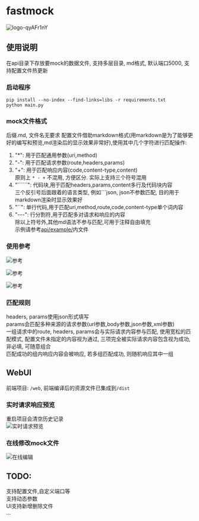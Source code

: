 # fastmock
![logo-qyAFr1nY](https://github.com/hangter-lt/fastmock/assets/106428907/0478158b-379e-4e98-aa60-106297098297)
## 使用说明
在api目录下存放要mock的数据文件, 支持多层目录, md格式, 默认端口5000, 支持配置文件热更新
### 启动程序
`pip install --no-index --find-links=libs -r requirements.txt`  
`python main.py`

### mock文件格式
后缀.md, 文件名无要求
配置文件借助markdown格式(用markdown是为了能够更好的编写和预览,md渲染后的显示效果非常好),使用其中几个字符进行匹配操作:
1. "*": 用于匹配通用参数(uri,method)
2. "-": 用于匹配请求参数(route,headers,params)
3. "+": 用于匹配响应内容(code,content-type,content)  
原则上 `* - +` 不混用, 方便区分. 实际上支持三个符号混用
4. "``````": 代码块,用于匹配headers,params,content多行及代码块内容  
三个反引号后面跟着的语言类型, 例如```json, json不参数匹配, 目的用于markdown渲染时显示效果好
5. "``": 单行代码,用于匹配uri,method,route,code,content-type单个词内容
6. "---": 行分割符,用于匹配多对请求和响应的内容  
除以上符号外,其他md语法不参与匹配,可用于注释自由填充  
示例请参考[api/example/](api/example/)内文件

### 使用参考
![参考](https://github.com/hangter-lt/fastmock/assets/106428907/049c5a23-0fe0-4082-92b3-101f7742fa72)  

![参考](https://github.com/hangter-lt/fastmock/assets/106428907/ee9b2a74-9108-41bc-80cc-87ff3bebfb57)  

![参考](https://github.com/hangter-lt/fastmock/assets/106428907/5de765c7-e400-4035-9f0d-bea28f833a98)  

### 匹配规则
headers, params使用json形式填写  
params会匹配多种来源的请求参数(url参数,body参数,json参数,xml参数)  
一组请求中的route, headers, params会与实际请求内容参与匹配, 使用宽松的匹配模式, 配置文件未指定的内容视为通过, 三项完全被实际请求内容包含视为成功, 非必填, 可随意组合  
匹配成功的组内响应内容会被响应, 若多组匹配成功, 则随机响应其中一组

## WebUI
前端项目: `/web`, 前端编译后的资源文件已集成到`/dist`


### 实时请求响应预览
重启项目会清空历史记录  
![实时请求预览](https://github.com/hangter-lt/fastmock/assets/106428907/a2f3822f-8411-486d-ac2d-c7c0296a1ebe)

### 在线修改mock文件

![在线编辑](https://github.com/hangter-lt/fastmock/assets/106428907/4df82f7d-aa4c-4041-8d15-63c8fae58d2b)

## TODO:
支持配置文件,自定义端口等  
支持动态参数  
UI支持新增删除文件  
...
